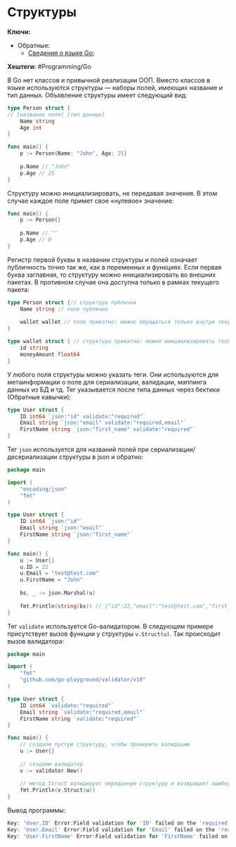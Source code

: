 
# Структуры

**Ключи:**
- Обратные:
	- [Сведения о языке Go](GO);

**Хештеги:** #Programming/Go

В Go нет классов и привычной реализации ООП. Вместо классов в языке используются структуры — наборы полей, имеющих название и тип данных. Объявление структуры имеет следующий вид:

```go
type Person struct {
// [название поля] [тип данных]
	Name string
	Age int
}

func main() {
	p := Person{Name: "John", Age: 25}
	
	p.Name // "John"
	p.Age // 25
}
```

Структуру можно инициализировать, не передавая значения. В этом случае каждое поле примет свое «нулевое» значение:

```go
func main() {
	p := Person{}
	
	p.Name // ""
	p.Age // 0
}
```

Регистр первой буквы в названии структуры и полей означает публичность точно так же, как в переменных и функциях. Если первая буква заглавная, то структуру можно инициализировать во внешних пакетах. В противном случае она доступна только в рамках текущего пакета:

```go
type Person struct {// структура публична
	Name string // поле публично
	
	wallet wallet // поле приватно: можно обращаться только внутри текущего пакета
}

type wallet struct { // структура приватна: можно инициализировать только внутри текущего пакета
	id string
	moneyAmount float64
}
```

У любого поля структуры можно указать теги. Они используются для метаинформации о поле для сериализации, валидации, маппинга данных из БД и тд. Тег указывается после типа данных через бектики (Обратные кавычки):

```go
type User struct {
	ID int64 `json:"id" validate:"required"`
	Email string `json:"email" validate:"required,email"`
	FirstName string `json:"first_name" validate:"required"`
}
```

Тег `json` используется для названий полей при сериализации/десериализации структуры в json и обратно:

```go
package main

import (
	"encoding/json"
	"fmt"
)

type User struct {
	ID int64 `json:"id"`
	Email string `json:"email"`
	FirstName string `json:"first_name"`
}

func main() {
	u := User{}
	u.ID = 22
	u.Email = "test@test.com"
	u.FirstName = "John"
	
	bs, _ := json.Marshal(u)
	
	fmt.Println(string(bs)) // {"id":22,"email":"test@test.com","first_name":"John"}
}
```

Тег `validate` используется Go-валидатором. В следующем примере присутствует вызов функции у структуры `v.Struct(u)`. Так происходит вызов валидатора:

```go
package main

import (
	"fmt"
	"github.com/go-playground/validator/v10"
)

type User struct {
	ID int64 `validate:"required"`
	Email string `validate:"required,email"`
	FirstName string `validate:"required"`
}

func main() {
	// создали пустую структуру, чтобы проверить валидацию
	u := User{}
	
	// создаем валидатор
	v := validator.New()
	
	// метод Struct валидирует переданную структуру и возвращает ошибку `error`, если какое-то поле некорректно
	fmt.Println(v.Struct(u))
}
```

Вывод программы:

```go
Key: 'User.ID' Error:Field validation for 'ID' failed on the 'required' tag
Key: 'User.Email' Error:Field validation for 'Email' failed on the 'required' tag
Key: 'User.FirstName' Error:Field validation for 'FirstName' failed on the 'required' tag
```
